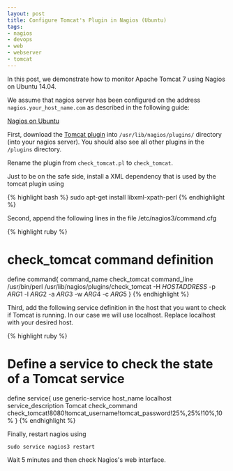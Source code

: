 ```yaml
---
layout: post
title: Configure Tomcat's Plugin in Nagios (Ubuntu)
tags:
- nagios
- devops
- web
- webserver
- tomcat
---
```


In this post, we demonstrate how to monitor Apache Tomcat 7 using Nagios on Ubuntu 14.04.

We assume that nagios server has been configured on the address `nagios.your_host_name.com` as described in the following guide:

[Nagios on Ubuntu](https://help.ubuntu.com/lts/serverguide/nagios.html)

First, download the [Tomcat plugin](http://exchange.nagios.org/directory/Plugins/Java-Applications-and-Servers/Apache-Tomcat/check_tomcat-2Epl/details) into `/usr/lib/nagios/plugins/` directory (into your nagios server). You should also see all other plugins in the `/plugins` directory.

Rename the plugin from `check_tomcat.pl` to `check_tomcat`.

Just to be on the safe side, install a XML dependency that is used by the tomcat plugin using

{% highlight bash %}
sudo apt-get install libxml-xpath-perl
{% endhighlight %}

Second, append the following lines in the file /etc/nagios3/command.cfg

{% highlight ruby %}
# check_tomcat command definition
define command{
       command_name check_tomcat
       command_line /usr/bin/perl /usr/lib/nagios/plugins/check_tomcat -H $HOSTADDRESS$
       -p $ARG1$ -l $ARG2$ -a $ARG3$ -w $ARG4$ -c $ARG5$
}
{% endhighlight %}

Third, add the following service definition in the host that you want to check if Tomcat is running. In our case we will use localhost. Replace localhost with your desired host.

{% highlight ruby %}
# Define a service to check the state of a Tomcat service
define service{
       use                  generic-service
       host_name            localhost
       service_description  Tomcat
       check_command        check_tomcat!8080!tomcat_username!tomcat_password!25%,25%!10%,10%
}
{% endhighlight %}

Finally, restart nagios using

```
sudo service nagios3 restart
```

Wait 5 minutes and then check Nagios's web interface.
